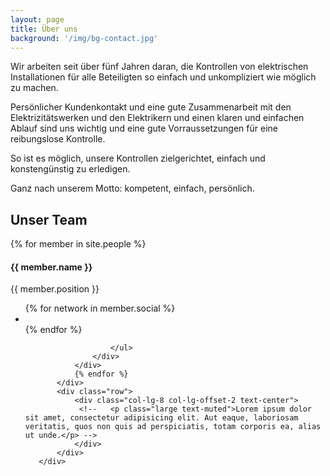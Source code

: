 ```yaml
---
layout: page
title: Über uns
background: '/img/bg-contact.jpg'
---
```



Wir arbeiten seit über fünf Jahren daran, die Kontrollen von elektrischen Installationen für alle Beteiligten so einfach und unkompliziert wie möglich zu machen.

Persönlicher Kundenkontakt und eine gute Zusammenarbeit mit den Elektrizitätswerken und den Elektrikern und einen klaren und einfachen Ablauf sind uns wichtig und eine gute Vorraussetzungen für eine reibungslose Kontrolle.

So ist es möglich, unsere Kontrollen zielgerichtet, einfach und konstengünstig zu erledigen.

Ganz nach unserem Motto:
kompetent, einfach, persönlich.


<div class="container">
           <div class="row">
               <div class="col-lg-12 text-center">
                   <h2 class="section-heading">Unser Team</h2>
            <!--       <h3 class="section-subheading text-muted">Lorem ipsum dolor sit amet consectetur.</h3> -->
               </div>
           </div>
           <div class="row">
               {% for member in site.people %}
               <div class="col-sm-4">
                   <div class="team-member">
                       <img src="img/team/{{ member.pic }}.jpg" class="img-responsive img-circle" alt="">
                       <h4>{{ member.name }}</h4>
                       <p class="text-muted">{{ member.position }}</p>
                       <ul class="list-inline social-buttons">
                           {% for network in member.social %}
                           <li>
                               <a href="{{ network.url }}">
                                   <i class="fa fa-{{ network.title }}"></i>
                               </a>
                           </li>
                           {% endfor %}

                       </ul>
                   </div>
               </div>
               {% endfor %}
           </div>
           <div class="row">
               <div class="col-lg-8 col-lg-offset-2 text-center">
                <!--   <p class="large text-muted">Lorem ipsum dolor sit amet, consectetur adipisicing elit. Aut eaque, laboriosam veritatis, quos non quis ad perspiciatis, totam corporis ea, alias ut unde.</p> -->
               </div>
           </div>
       </div>
